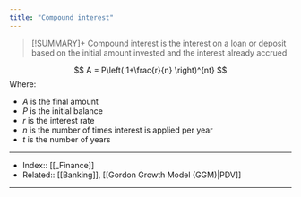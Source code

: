 ```yaml
---
title: "Compound interest" 
---
```

> [!SUMMARY]+
> Compound interest is the interest on a loan or deposit based on the initial amount invested and the interest already accrued

$$
A = P\left( 1+\frac{r}{n} \right)^{nt}
$$
Where:
- $A$ is the final amount
- $P$ is the initial balance
- $r$ is the interest rate
- $n$ is the number of times interest is applied per year
- $t$ is the number of years


---
- Index:: [[_Finance]]
- Related:: [[Banking]], [[Gordon Growth Model (GGM)|PDV]]
---